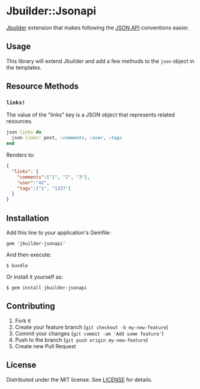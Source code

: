 # Jbuilder::Jsonapi

[Jbuilder](https://github.com/rails/jbuilder) extension that makes following the [JSON API](http://jsonapi.org/) conventions easier.

## Usage

This library will extend Jbuilder and add a few methods to the `json` object in the templates.

## Resource Methods

### `links!`

The value of the "links" key is a JSON object that represents related resources.

```ruby
json.links do
  json.links! post, :comments, :user, :tags
end
```

Renders to:

```json
{
  "links": {
    "comments":["1", "2", "3"],
    "user":"42",
    "tags":["1", "1337"]
  }
}
```

## Installation

Add this line to your application's Gemfile:

    gem 'jbuilder-jsonapi'

And then execute:

    $ bundle

Or install it yourself as:

    $ gem install jbuilder-jsonapi


## Contributing

1. Fork it
2. Create your feature branch (`git checkout -b my-new-feature`)
3. Commit your changes (`git commit -am 'Add some feature'`)
4. Push to the branch (`git push origin my-new-feature`)
5. Create new Pull Request

## License

Distributed under the MIT license. See [LICENSE](LICENSE.txt) for details.
